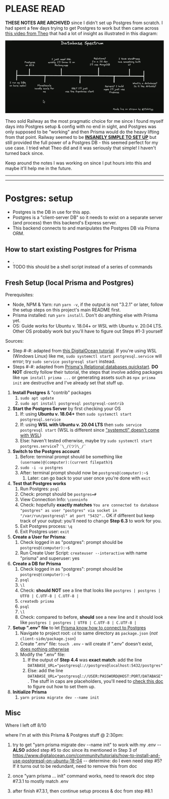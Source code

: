 # PLEASE READ

**THESE NOTES ARE ARCHIVED** since I didn't set up Postgres from scratch. I had spent a few days trying to get Postgres to work but then came across [this video from Theo](https://www.youtube.com/watch?v=cC6HFd1zcbo&t=2282s) that had a lot of insight as illustrated in this diagram:

![alt text](railway-use-case.png 'Railway Usecase')

Theo sold Railway as the most pragmatic choice for me since I found myself days into Postgres setup & config with no end in sight, and Postgres was only supposed to be "working" and then Prisma would do the heavy lifting from that point. Railway seemed to be [**INSANELY SIMPLE TO SET UP**](https://youtu.be/cC6HFd1zcbo?t=968) but still provided the full power of a Postgres DB - this seemed perfect for my use case. I tried what Theo did and it was seriously that simple! I haven't turned back since.

Keep around the notes I was working on since I put hours into this and maybe it'll help me in the future.

---

---

# Postgres: setup

-   Postgres is the DB in use for this app.
-   Postgres is a "client-server DB" so it needs to exist on a separate server (and process) then this backend's Express server.
-   This backend connects to and manipulates the Postgres DB via Prisma ORM.

## How to start existing Postgres for Prisma

-   .
-   TODO this should be a shell script instead of a series of commands

## Fresh Setup (local Prisma and Postgres)

Prerequisites:

-   Node, NPM & Yarn: run `yarn -v`, if the output is not "3.2.1" or later, follow the setup steps on this project's main README first.
-   Prisma installed: run `yarn install`. Don't do anything else with Prisma yet.
-   OS: Guide works for Ubuntu v. 18.04+ or WSL with Ubuntu v. 20.04 LTS. Other OS probably work but you'll have to figure out Steps #1-3 yourself

Sources:

-   Step #-#: adapted from [this DigitalOcean tutorial](https://www.digitalocean.com/community/tutorials/how-to-install-and-use-postgresql-on-ubuntu-18-04). If you're using WSL (Windows Linux) like me, `sudo systemctl start postgresql.service` will error; try `sudo service postgresql start` instead.
-   Steps #-#: adapted from [Prisma's Relational databases quickstart](https://www.prisma.io/docs/getting-started/setup-prisma/start-from-scratch/relational-databases-typescript-postgres). **DO NOT** directly follow their tutorial, the steps that involve adding packages like `npm install prisma ...` or generating assets such as `npx prisma init` are destructive and I've already set that stuff up.

1. **Install Postgres** & "contrib" packages
    1. `sudo apt update`
    2. `sudo apt install postgresql postgresql-contrib`
2. **Start the Postgres Server** by first checking your OS
    1. If: using **Ubuntu v. 18.04+** then `sudo systemctl start postgresql.service`
    2. If: using **WSL with Ubuntu v. 20.04 LTS** then `sudo service postgresql start` (WSL is different since ["systemctl" doesn't come with WSL](https://askubuntu.com/a/1379567))
    3. Else: haven't tested otherwise, maybe try `sudo systemctl start postgres.service`? `¯\_/(ツ)\_/¯`
3. **Switch to the Postgres account**
    1. Before: terminal prompt should be something like `(username)@(computer):(current filepath)$`
    2. `sudo -i -u postgres`
    3. After: terminal prompt should now be `postgres@(computer):~$`
        1. Later: can go back to your user once you're done with `exit`
4. **Test that Postgres works**
    1. Run Postgres: `psql`
    2. Check: prompt should be `postgres=#`
    3. View Connection Info: `\conninfo`
    4. Check: hopefully **exactly matches** `You are connected to database "postgres" as user "postgres" via socket in "/var/run/postgresql" at port "5432".`. OK if different but keep track of your output: you'll need to change **Step 6.3** to work for you.
    5. Exit Postgres process: `\q`
    6. Exit Postgres user: `exit`
5. **Create a User for Prisma**:
    1. Check logged in as "postgres": prompt should be `postgres@(computer):~$`
    2. Run Create User Script: `createuser --interactive` with name "prisma" and superuser: yes
6. **Create a DB for Prisma**
    1. Check logged in as "postgres": prompt should be `postgres@(computer):~$`
    2. `psql`
    3. `\l`
    4. Check: **should NOT** see a line that looks like `postgres | postgres | UTF8 | C.UTF-8 | C.UTF-8 |`
    5. `createdb prisma`
    6. `psql`
    7. `\l`
    8. Check: compared to before, **should** see a new line and it should look like `postgres | postgres | UTF8 | C.UTF-8 | C.UTF-8 |`
7. **Setup ".env" file** to let [Prisma know how to connect to Postgres](https://www.prisma.io/docs/concepts/database-connectors/postgresql#example)
    1. Navigate to project root: `cd` to same directory as `package.json` (_not_ `client-side/package.json`)
    2. Create ".env" file: `touch .env` - will create if ".env" doesn't exist, [does nothing otherwise](https://unix.stackexchange.com/a/427240)
    3. Modify the ".env" file:
        1. If the output of **Step 4.4** was **exact match**: add the line `DATABASE_URL="postgresql://postgres@localhost:5432/postgres"`
        2. Else: add the line `DATABASE_URL="postgresql://USER:PASSWORD@HOST:PORT/DATABASE"`. The stuff in caps are placeholders, you'll need to [check this doc](https://www.prisma.io/docs/concepts/database-connectors/postgresql#base-url-and-path) to figure out how to set them up.
8. **Initialize Prisma**
    1. `yarn prisma migrate dev --name init`

## Misc

Where I left off 8/10

where I'm at with this Prisma & Postgres stuff @ 2:30pm:

1. try to get "yarn prisma migrate dev --name init" to work with my .env
   -- **ALSO** added step #5 to doc since its mentioned in Step 3 of https://www.digitalocean.com/community/tutorials/how-to-install-and-use-postgresql-on-ubuntu-18-04
   -- determine: do I even need step #5? If it turns out to be redundant, need to remove this from doc

2. once "yarn prisma ... init" command works, need to rework doc step #7.3.1 to mostly match .env
3. after finish #7.3.1, then continue setup process & doc from step #8.1
